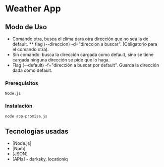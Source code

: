 # Weather App
## Modo de Uso
* Comando otra, busca el clima para otra dirección que no sea la de default.
** flag (--direccion) -d="direccion a buscar". (Obligatorio para el comando otra).
* Sin comando: busca la dirección cargada como default, sino se tiene cargada ninguna dirección se pide que lo haga.
* Flag (--default) -f="dirección a buscar por default". Guarda la dirección dada como default.

### Prerequisitos

```
Node.js
```

### Instalación

```
node app-promise.js
```

## Tecnologías usadas

* [Node.js]
* [Npm]
* [JSON]
* [APIs] - darksky, locationiq

